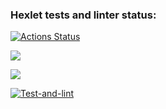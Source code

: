 ### Hexlet tests and linter status:
[![Actions Status](https://github.com/AlexTrava/frontend-project-46/workflows/hexlet-check/badge.svg)](https://github.com/AlexTrava/frontend-project-46/actions)

<a href="https://codeclimate.com/github/AlexTrava/frontend-project-46/maintainability"><img src="https://api.codeclimate.com/v1/badges/1b814de4d5e630cb12f8/maintainability" /></a>

<a href="https://codeclimate.com/github/AlexTrava/frontend-project-46/test_coverage"><img src="https://api.codeclimate.com/v1/badges/1b814de4d5e630cb12f8/test_coverage" /></a>

[![Test-and-lint](https://github.com/AlexTrava/frontend-project-46/actions/workflows/check.yml/badge.svg)](https://github.com/AlexTrava/frontend-project-46/actions/workflows/check.yml)
